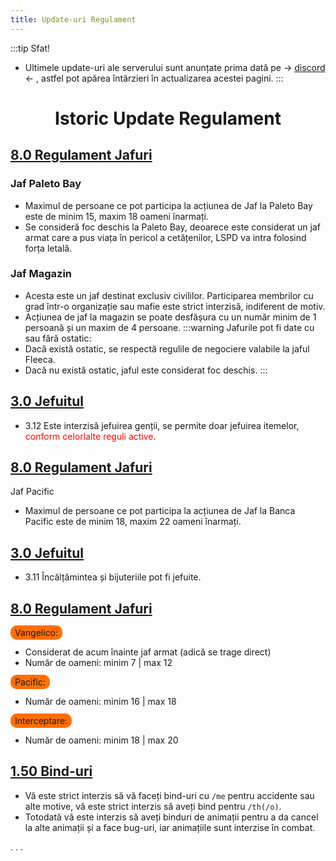 ```yaml
---
title: Update-uri Regulament
---
```


:::tip Sfat!
- Ultimele update-uri ale serverului sunt anunțate prima dată pe -> [discord](https://discord.gg/furyro) <- , astfel pot apărea întârzieri în actualizarea acestei pagini.
:::

##

# <span class="title-font"><center> Istoric Update Regulament </center></span>

### 

## [8.0 Regulament Jafuri](/informatii/regulament.html#_8-0-regulament-jafuri)

### Jaf Paleto Bay
- Maximul de persoane ce pot participa la acțiunea de Jaf la Paleto Bay este de minim 15, maxim 18 oameni înarmați.
- Se consideră foc deschis la Paleto Bay, deoarece este considerat un jaf armat care a pus viața în pericol a cetățenilor, LSPD va intra folosind forța letală.

### Jaf Magazin
- Acesta este un jaf destinat exclusiv civililor. Participarea membrilor cu grad într-o organizație sau mafie este strict interzisă, indiferent de motiv.
- Acțiunea de jaf la magazin se poate desfășura cu un număr minim de 1 persoană și un maxim de 4 persoane.
:::warning Jafurile pot fi date cu sau fără ostatic:
- Dacă există ostatic, se respectă regulile de negociere valabile la jaful Fleeca.
- Dacă nu există ostatic, jaful este considerat foc deschis.
:::

## [3.0 Jefuitul](/informatii/regulament.html#_3-0-jefuitul)
- 3.12  Este interzisă jefuirea genții, se permite doar jefuirea itemelor, <span style="color:red">conform celorlalte reguli active</span>.

## [8.0 Regulament Jafuri](/informatii/regulament.html#_8-0-regulament-jafuri)
Jaf Pacific
- Maximul de persoane ce pot participa la acțiunea de Jaf la Banca Pacific este de minim 18, maxim 22 oameni înarmați.

## [3.0 Jefuitul](/informatii/regulament.html#_3-0-jefuitul)
- 3.11 Încălțămintea și bijuteriile pot fi jefuite.

## [8.0 Regulament Jafuri](/informatii/regulament.html#_8-0-regulament-jafuri) 
<span style="padding: 3px 7px; border-radius: 10px; background-color: #ff6f00;">Vangelico:</span>
- Considerat de acum înainte jaf armat (adică se trage direct)
- Număr de oameni: minim 7 | max 12 

<span style="padding: 3px 7px; border-radius: 10px; background-color: #ff6f00;">Pacific:</span>
- Număr de oameni: minim 16 | max 18

<span style="padding: 3px 7px; border-radius: 10px; background-color: #ff6f00;">Interceptare:</span>
- Număr de oameni: minim 18 | max 20

## [1.50 Bind-uri](/informatii/regulament.html#_1-50-bind-uri)
- Vă este strict interzis să vă faceți bind-uri cu ``/me`` pentru accidente sau alte motive, vă este strict interzis să aveți bind pentru ``/th(/o)``.
- Totodată vă este interzis să aveți binduri de animații pentru a da cancel la alte animații și a face bug-uri, iar animațiile sunt interzise în combat.

.
.
.

